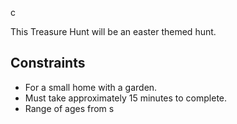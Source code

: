 c


This Treasure Hunt will be an easter themed hunt.

## Constraints

- For a small home with a garden.
- Must take approximately 15 minutes to complete.
- Range of ages from s
